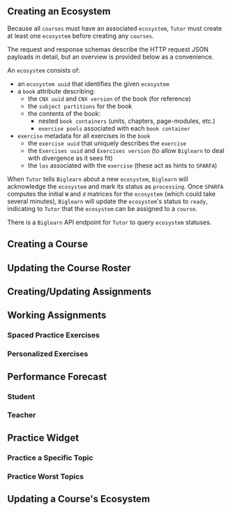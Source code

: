 ## Creating an Ecosystem

Because all `courses` must have an associated `ecosystem`,
`Tutor` must create at least one `ecosystem`
before creating any `courses`.

The request and response schemas
describe the HTTP request JSON payloads in detail,
but an overview is provided below as a convenience.

An `ecosystem` consists of:
* an `ecosystem uuid` that identifies the given `ecosystem`
* a `book` attribute describing:
  * the `CNX uuid` and `CNX version` of the book (for reference) 
  * the `subject partitions` for the book
  * the contents of the book:
    *  nested `book containers` (units, chapters, page-modules, etc.)
    *  `exercise pools` associated with each `book container`
* `exercise` metadata for all exercises in the `book`
  * the `exercise uuid` that uniquely describes the `exercise`
  * the `Exercises uuid` and `Exercises version` (to allow `Biglearn` to deal with divergence as it sees fit)
  * the `los` associated with the `exercise` (these act as hints to `SPARFA`)

When `Tutor` tells `Biglearn` about a new `ecosystem`,
`Biglearn` will acknowledge the `ecosystem`
and mark its status as `processing`.
Once `SPARFA` computes the initial `W` and `d` matrices for the `ecosystem` (which could take several minutes),
`Biglearn` will update the `ecosystem`'s status to `ready`,
indicating to `Tutor` that the `ecosystem` can be assigned to a `course`.

There is a `Biglearn` API endpoint for `Tutor` to query `ecosystem` statuses.

## Creating a Course

## Updating the Course Roster

## Creating/Updating Assignments

## Working Assignments

### Spaced Practice Exercises

### Personalized Exercises

## Performance Forecast

### Student

### Teacher

## Practice Widget

### Practice a Specific Topic

### Practice Worst Topics

## Updating a Course's Ecosystem

